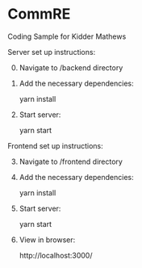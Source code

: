 # CommRE

Coding Sample for Kidder Mathews

Server set up instructions:

0. Navigate to /backend directory

1. Add the necessary dependencies:

   yarn install

2. Start server:

   yarn start

Frontend set up instructions:

3. Navigate to /frontend directory

4. Add the necessary dependencies:

   yarn install

5. Start server:

   yarn start

6. View in browser:

   http://localhost:3000/
